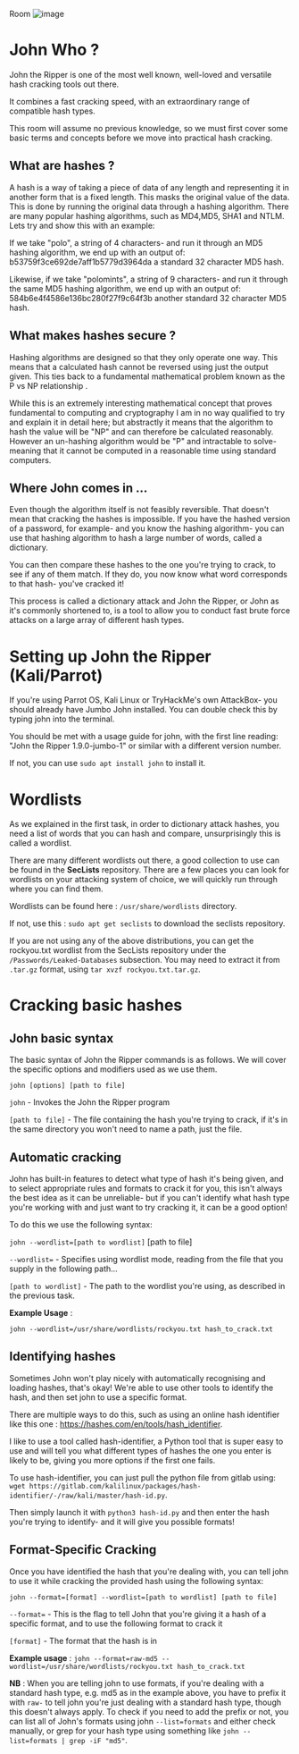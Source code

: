 Room  ![image](https://user-images.githubusercontent.com/112873207/231710600-d5d3f350-e4c2-4a8a-8c51-ca02089c86bf.png)

# John Who ?

John the Ripper is one of the most well known, well-loved and versatile hash cracking tools out there.

It combines a fast cracking speed, with an extraordinary range of compatible hash types. 

This room will assume no previous knowledge, so we must first cover some basic terms and concepts before we move into practical hash cracking.

## What are hashes ? 

A hash is a way of taking a piece of data of any length and  representing it in another form that is a fixed length. This masks the original value of the data. This is done by running the original data through a hashing algorithm. There are many popular hashing algorithms, such as MD4,MD5, SHA1 and NTLM. Lets try and show this with an example:

If we take "polo", a string of 4 characters- and run it through an MD5 hashing algorithm, we end up with an output of: b53759f3ce692de7aff1b5779d3964da a standard 32 character MD5 hash.

Likewise, if we take "polomints", a string of 9 characters- and run it through the same MD5 hashing algorithm, we end up with an output of: 584b6e4f4586e136bc280f27f9c64f3b another standard 32 character MD5 hash.

## What makes hashes secure ?

Hashing algorithms are designed so that they only operate one way. This means that a calculated hash cannot be reversed using just the output given. This ties back to a fundamental mathematical problem known as the P vs NP relationship .

While this is an extremely interesting mathematical concept that proves fundamental to computing and cryptography I am in no way qualified to try and explain it in detail here; but abstractly it means that the algorithm to hash the value will be "NP" and can therefore be calculated reasonably. However an un-hashing algorithm would be "P" and intractable to solve- meaning that it cannot be computed in a reasonable time using standard computers.

## Where John comes in ...

Even though the algorithm itself is not feasibly reversible. That doesn't mean that cracking the hashes is impossible. If you have the hashed version of a password, for example- and you know the hashing algorithm- you can use that hashing algorithm to hash a large number of words, called a dictionary. 

You can then compare these hashes to the one you're trying to crack, to see if any of them match. If they do, you now know what word corresponds to that hash- you've cracked it!

This process is called a dictionary attack and John the Ripper, or John as it's commonly shortened to, is a tool to allow you to conduct fast brute force attacks on a large array of different hash types.

# Setting up John the Ripper (Kali/Parrot)

If you're using Parrot OS, Kali Linux or TryHackMe's own AttackBox- you should already have Jumbo John installed. You can double check this by typing john into the terminal.

You should be met with a usage guide for john, with the first line reading: "John the Ripper 1.9.0-jumbo-1" or similar with a different version number. 

If not, you can use `sudo apt install john` to install it.

# Wordlists

As we explained in the first task, in order to dictionary attack hashes, you need a list of words that you can hash and compare, unsurprisingly this is called a wordlist. 

There are many different wordlists out there, a good collection to use can be found in the **SecLists** repository. There are a few places you can look for wordlists on your attacking system of choice, we will quickly run through where you can find them.

Wordlists can be found here : `/usr/share/wordlists` directory.

If not, use this : `sudo apt get seclists` to download the seclists repository.

If you are not using any of the above distributions, you can get the rockyou.txt wordlist from the SecLists repository under the `/Passwords/Leaked-Databases` subsection. You may need to extract it from `.tar.gz` format, using `tar xvzf rockyou.txt.tar.gz`. 

# Cracking basic hashes

## John basic syntax

The basic syntax of John the Ripper commands is as follows. We will cover the specific options and modifiers used as we use them.

`john [options] [path to file]`

`john` - Invokes the John the Ripper program

`[path to file]` - The file containing the hash you're trying to crack, if it's in the same directory you won't need to name a path, just the file.

## Automatic cracking

John has built-in features to detect what type of hash it's being given, and to select appropriate rules and formats to crack it for you, this isn't always the best idea as it can be unreliable- but if you can't identify what hash type you're working with and just want to try cracking it, it can be a good option! 

To do this we use the following syntax:

`john --wordlist=[path to wordlist]` [path to file]

`--wordlist=` - Specifies using wordlist mode, reading from the file that you supply in the following path...

`[path to wordlist]` - The path to the wordlist you're using, as described in the previous task.

**Example Usage** :

`john --wordlist=/usr/share/wordlists/rockyou.txt hash_to_crack.txt`

## Identifying hashes

Sometimes John won't play nicely with automatically recognising and loading hashes, that's okay! We're able to use other tools to identify the hash, and then set john to use a specific format. 

There are multiple ways to do this, such as using an online hash identifier like this one : https://hashes.com/en/tools/hash_identifier. 

I like to use a tool called hash-identifier, a Python tool that is super easy to use and will tell you what different types of hashes the one you enter is likely to be, giving you more options if the first one fails.

To use hash-identifier, you can just pull the python file from gitlab using: `wget https://gitlab.com/kalilinux/packages/hash-identifier/-/raw/kali/master/hash-id.py`.

Then simply launch it with `python3 hash-id.py` and then enter the hash you're trying to identify- and it will give you possible formats!

## Format-Specific Cracking

Once you have identified the hash that you're dealing with, you can tell john to use it while cracking the provided hash using the following syntax:

`john --format=[format] --wordlist=[path to wordlist] [path to file]`

`--format=` - This is the flag to tell John that you're giving it a hash of a specific format, and to use the following format to crack it

`[format]` - The format that the hash is in

**Example usage** : `john --format=raw-md5 --wordlist=/usr/share/wordlists/rockyou.txt hash_to_crack.txt`

**NB** :  When you are telling john to use formats, if you're dealing with a standard hash type, e.g. md5 as in the example above, you have to prefix it with `raw-` to tell john you're just dealing with a standard hash type, though this doesn't always apply. To check if you need to add the prefix or not, you can list all of John's formats using john `--list=formats` and either check manually, or grep for your hash type using something like `john --list=formats | grep -iF "md5"`.






